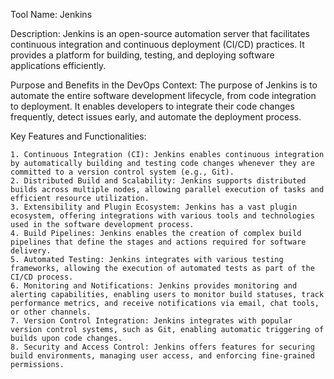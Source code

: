 Tool Name: Jenkins

Description: Jenkins is an open-source automation server that facilitates continuous integration and continuous deployment (CI/CD) practices. It provides a platform for building, testing, and deploying software applications efficiently.

Purpose and Benefits in the DevOps Context: The purpose of Jenkins is to automate the entire software development lifecycle, from code integration to deployment. It enables developers to integrate their code changes frequently, detect issues early, and automate the deployment process.

Key Features and Functionalities:

    1. Continuous Integration (CI): Jenkins enables continuous integration by automatically building and testing code changes whenever they are committed to a version control system (e.g., Git).
    2. Distributed Build and Scalability: Jenkins supports distributed builds across multiple nodes, allowing parallel execution of tasks and efficient resource utilization.
    3. Extensibility and Plugin Ecosystem: Jenkins has a vast plugin ecosystem, offering integrations with various tools and technologies used in the software development process.
    4. Build Pipelines: Jenkins enables the creation of complex build pipelines that define the stages and actions required for software delivery.
    5. Automated Testing: Jenkins integrates with various testing frameworks, allowing the execution of automated tests as part of the CI/CD process.
    6. Monitoring and Notifications: Jenkins provides monitoring and alerting capabilities, enabling users to monitor build statuses, track performance metrics, and receive notifications via email, chat tools, or other channels.
    7. Version Control Integration: Jenkins integrates with popular version control systems, such as Git, enabling automatic triggering of builds upon code changes.
    8. Security and Access Control: Jenkins offers features for securing build environments, managing user access, and enforcing fine-grained permissions.
